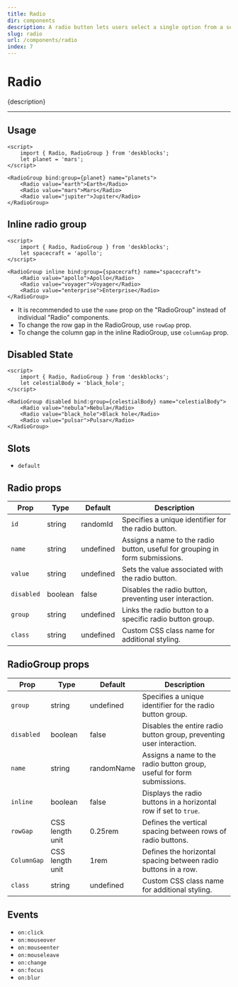 ```yaml
---
title: Radio
dir: components
description: A radio button lets users select a single option from a set, ensuring that only one choice is possible.
slug: radio
url: /components/radio
index: 7
---
```


<script>
  import 'deskblocks/globalStyles';
	import Info from '$lib/components/Info.svelte';
</script>

# Radio

{description}

---

## Usage

```svelte example
<script>
	import { Radio, RadioGroup } from 'deskblocks';
	let planet = 'mars';
</script>

<RadioGroup bind:group={planet} name="planets">
	<Radio value="earth">Earth</Radio>
	<Radio value="mars">Mars</Radio>
	<Radio value="jupiter">Jupiter</Radio>
</RadioGroup>
```

## Inline radio group

```svelte example
<script>
	import { Radio, RadioGroup } from 'deskblocks';
	let spacecraft = 'apollo';
</script>

<RadioGroup inline bind:group={spacecraft} name="spacecraft">
	<Radio value="apollo">Apollo</Radio>
	<Radio value="voyager">Voyager</Radio>
	<Radio value="enterprise">Enterprise</Radio>
</RadioGroup>
```

<Info header="Tips:" type="success">

- It is recommended to use the `name` prop on the "RadioGroup" instead of individual "Radio" components.
- To change the row gap in the RadioGroup, use `rowGap` prop.
- To change the column gap in the inline RadioGroup, use `columnGap` prop.

</Info>

## Disabled State

```svelte example hideScript
<script>
	import { Radio, RadioGroup } from 'deskblocks';
	let celestialBody = 'black_hole';
</script>

<RadioGroup disabled bind:group={celestialBody} name="celestialBody">
	<Radio value="nebula">Nebula</Radio>
	<Radio value="black_hole">Black hole</Radio>
	<Radio value="pulsar">Pulsar</Radio>
</RadioGroup>
```

## Slots

- `default`

## Radio props

| Prop       | Type    | Default   | Description                                                                  |
| ---------- | ------- | --------- | ---------------------------------------------------------------------------- |
| `id`       | string  | randomId  | Specifies a unique identifier for the radio button.                          |
| `name`     | string  | undefined | Assigns a name to the radio button, useful for grouping in form submissions. |
| `value`    | string  | undefined | Sets the value associated with the radio button.                             |
| `disabled` | boolean | false     | Disables the radio button, preventing user interaction.                      |
| `group`    | string  | undefined | Links the radio button to a specific radio button group.                     |
| `class`    | string  | undefined | Custom CSS class name for additional styling.                                |

## RadioGroup props

| Prop        | Type            | Default    | Description                                                            |
| ----------- | --------------- | ---------- | ---------------------------------------------------------------------- |
| `group`     | string          | undefined  | Specifies a unique identifier for the radio button group.              |
| `disabled`  | boolean         | false      | Disables the entire radio button group, preventing user interaction.   |
| `name`      | string          | randomName | Assigns a name to the radio button group, useful for form submissions. |
| `inline`    | boolean         | false      | Displays the radio buttons in a horizontal row if set to `true`.       |
| `rowGap`    | CSS length unit | 0.25rem    | Defines the vertical spacing between rows of radio buttons.            |
| `ColumnGap` | CSS length unit | 1rem       | Defines the horizontal spacing between radio buttons in a row.         |
| `class`     | string          | undefined  | Custom CSS class name for additional styling.                          |

## Events

- `on:click`
- `on:mouseover`
- `on:mouseenter`
- `on:mouseleave`
- `on:change`
- `on:focus`
- `on:blur`
